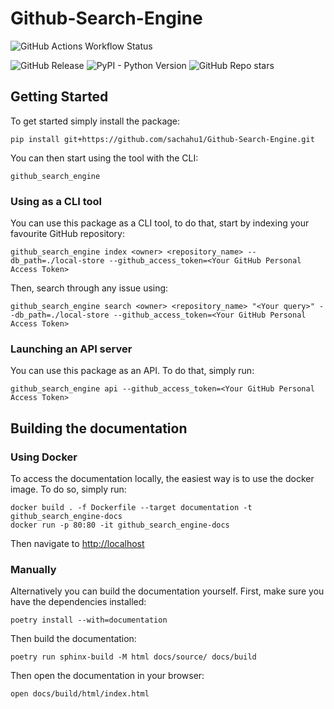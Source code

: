 # Github-Search-Engine

![GitHub Actions Workflow Status](https://img.shields.io/github/actions/workflow/status/sachahu1/Github-Search-Engine/run-tests.yaml?branch=main&label=Tests)

![GitHub Release](https://img.shields.io/github/v/release/sachahu1/Github-Search-Engine)
![PyPI - Python Version](https://img.shields.io/pypi/pyversions/github_search_engine)
![GitHub Repo stars](https://img.shields.io/github/stars/sachahu1/Github-Search-Engine)

## Getting Started

To get started simply install the package:
```shell
pip install git+https://github.com/sachahu1/Github-Search-Engine.git
```
You can then start using the tool with the CLI:
```shell
github_search_engine
```

### Using as a CLI tool
You can use this package as a CLI tool, to do that, start by indexing your favourite GitHub repository:
```shell
github_search_engine index <owner> <repository_name> --db_path=./local-store --github_access_token=<Your GitHub Personal Access Token>
```
Then, search through any issue using:
```shell
github_search_engine search <owner> <repository_name> "<Your query>" --db_path=./local-store --github_access_token=<Your GitHub Personal Access Token>
```

### Launching an API server
You can use this package as an API. To do that, simply run:
```shell
github_search_engine api --github_access_token=<Your GitHub Personal Access Token>
```

## Building the documentation
### Using Docker
To access the documentation locally, the easiest way is to use the docker image. To do so, simply run:
```shell
docker build . -f Dockerfile --target documentation -t github_search_engine-docs
docker run -p 80:80 -it github_search_engine-docs
```
Then navigate to [http://localhost](http://localhost)

### Manually
Alternatively you can build the documentation yourself.
First, make sure you have the dependencies installed:
```shell
poetry install --with=documentation
```
Then build the documentation:
```shell
poetry run sphinx-build -M html docs/source/ docs/build
```
Then open the documentation in your browser:
```shell
open docs/build/html/index.html
```

